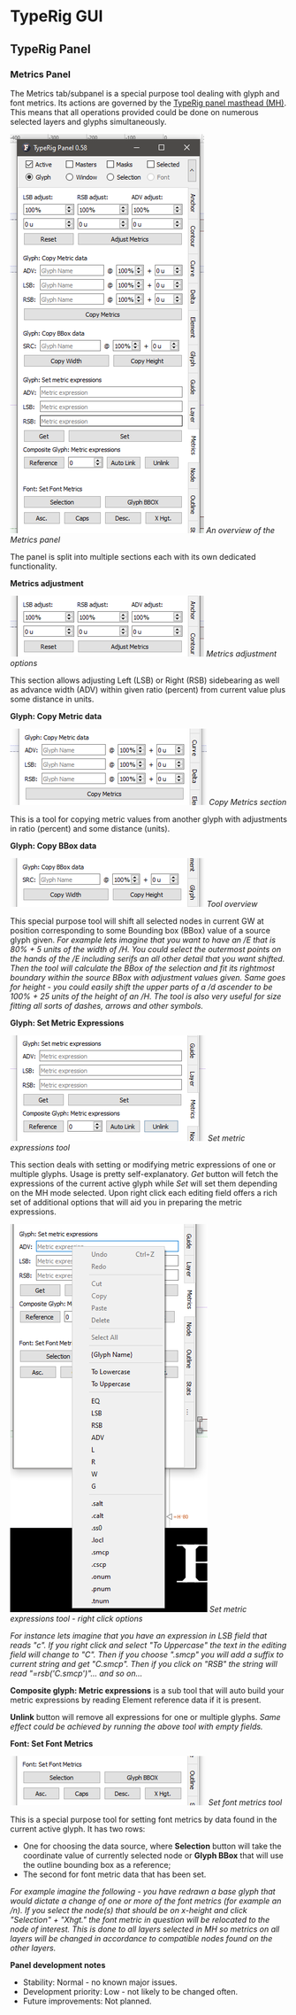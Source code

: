 # TypeRig GUI 

## TypeRig Panel

### Metrics Panel

The Metrics tab/subpanel is a special purpose tool dealing with glyph and font metrics. Its actions are governed by the [TypeRig panel masthead (MH)](https://kateliev.github.io/TypeRig/Docs/GUI/TR-Panel-Basics). This means that all operations provided could be done on numerous selected layers and glyphs simultaneously.  

![](./img/TR-Metrics-Panel-00.png)
_An overview of the Metrics panel_

The panel is split into multiple sections each with its own dedicated functionality.

**Metrics adjustment**

![](./img/TR-Metrics-Panel-01.png)
_Metrics adjustment options_

This section allows adjusting Left (LSB) or Right (RSB) sidebearing as well as advance width (ADV) within given ratio (percent) from current value plus some distance in units.

**Glyph: Copy Metric data**

![](./img/TR-Metrics-Panel-02.png)
_Copy Metrics section_

This is a tool for copying metric values from another glyph with adjustments in ratio (percent) and some distance (units).

**Glyph: Copy BBox data**

![](./img/TR-Metrics-Panel-03.png)
_Tool overview_

This special purpose tool will shift all selected nodes in current GW at position corresponding to some Bounding box (BBox) value of a source glyph given. _For example lets imagine that you want to have an /E that is 80% + 5 units of the width of /H. You could select the outermost points on the hands of the /E including serifs an all other detail that you want shifted. Then the tool will calculate the BBox of the selection and fit its rightmost boundary within the source BBox with adjustment values given. Same goes for height - you could easily shift the upper parts of a /d ascender to be 100% + 25 units of the height of an /H. The tool is also very useful for size fitting all sorts of dashes, arrows and other symbols._

**Glyph: Set Metric Expressions**

![](./img/TR-Metrics-Panel-04.png)
_Set metric expressions tool_

This section deals with setting or modifying metric expressions of one or multiple glyphs. Usage is pretty self-explanatory. _Get_ button will fetch the expressions of the current active glyph while _Set_ will set them depending on the MH mode selected. Upon right click each editing field offers a rich set of additional options that will aid you in preparing the metric expressions.

![](./img/TR-Metrics-Panel-04-a.png)
_Set metric expressions tool - right click options_

_For instance lets imagine that you have an expression in LSB field that reads "c". If you right click and select "To Uppercase" the text in the editing field will change to "C". Then if you choose ".smcp" you will add a suffix to current string and get "C.smcp". Then if you click on "RSB" the string will read "=rsb('C.smcp')"... and so on..._

**Composite glyph: Metric expressions** is a sub tool that will auto build your metric expressions by reading Element reference data if it is present.

**Unlink** button will remove all expressions for one or multiple glyphs. _Same effect could be achieved by running the above tool with empty fields._

**Font: Set Font Metrics**

![](./img/TR-Metrics-Panel-05.png)
_Set font metrics tool_

This is a special purpose tool for setting font metrics by data found in the current active glyph. It has two rows:
- One for choosing the data source, where **Selection** button will take the coordinate value of currently selected node or **Glyph BBox** that will use the outline bounding box as a reference;
- The second for font metric data that has been set.

_For example imagine the following - you have redrawn a base glyph that would dictate a change of one or more of the font metrics (for example an /n). If you select the node(s) that should be on x-height and click "Selection" + "Xhgt." the font metric in question will be relocated to the node of interest. This is done to all layers selected in MH so metrics on all layers will be changed in accordance to compatible nodes found on the other layers._


**Panel development notes**
- Stability: Normal - no known major issues. 
- Development priority: Low - not likely to be changed often.
- Future improvements: Not planned.
